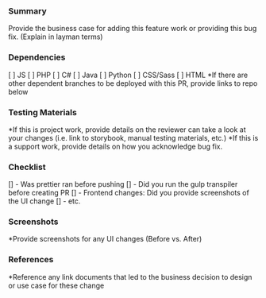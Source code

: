 ### Summary
Provide the business case for adding this feature work or providing this bug fix. (Explain in layman terms)

### Dependencies
[ ] JS
[ ] PHP
[ ] C#
[ ] Java
[ ] Python
[ ] CSS/Sass
[ ] HTML
*If there are other dependent branches to be deployed with this PR, provide links to repo below

### Testing Materials
*If this is project work, provide details on the reviewer can take a look at your changes (i.e. link to storybook, manual testing materials, etc.)
*If this is a support work, provide details on how you acknowledge bug fix.

### Checklist
[] - Was prettier ran before pushing
[] - Did you run the gulp transpiler before creating PR
[] - Frontend changes: Did you provide screenshots of the UI change
[] - etc.

### Screenshots
*Provide screenshots for any UI changes (Before vs. After)

### References
*Reference any link documents that led to the business decision to design or use case for these change
